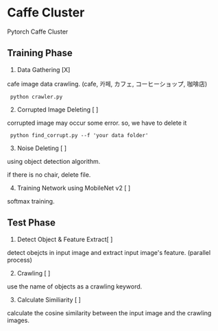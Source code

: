 # Caffe Cluster

Pytorch Caffe Cluster 

## Training Phase

1. Data Gathering [X]

cafe image data crawling. (cafe, 카페, カフェ, コーヒーショップ, 咖啡店)

<pre><code> python crawler.py </code></pre>

2. Corrupted Image Deleting [ ]

corrupted image may occur some error. so, we have to delete it

<pre><code> python find_corrupt.py --f 'your data folder' </code></pre>

3. Noise Deleting [ ]

using object detection algorithm.

if there is no chair, delete file.

4. Training Network using MobileNet v2 [ ]

softmax training. 

## Test Phase

1. Detect Object & Feature Extract[ ]

detect obejcts in input image and extract input image's feature. (parallel process)

2. Crawling [ ]

use the name of objects as a crawling keyword.

3. Calculate Similiarity [ ]

calculate the cosine similarity between the input image and the crawling images.

